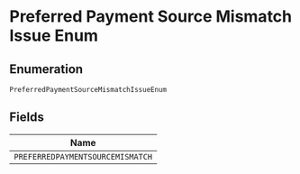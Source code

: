 
# Preferred Payment Source Mismatch Issue Enum

## Enumeration

`PreferredPaymentSourceMismatchIssueEnum`

## Fields

| Name |
|  --- |
| `PREFERREDPAYMENTSOURCEMISMATCH` |

